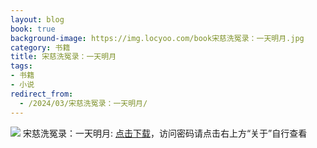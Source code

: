 ```yaml
---
layout: blog
book: true
background-image: https://img.locyoo.com/book宋慈洗冤录：一天明月.jpg
category: 书籍
title: 宋慈洗冤录：一天明月
tags:
- 书籍
- 小说
redirect_from:
  - /2024/03/宋慈洗冤录：一天明月/
---
```

![](https://img.locyoo.com/book宋慈洗冤录：一天明月.jpg)
宋慈洗冤录：一天明月: <a name = "ref1" href="https://url18.ctfile.com/f/50983618-1269964358-d681e4?p=3619">点击下载</a>，访问密码请点击右上方“关于”自行查看